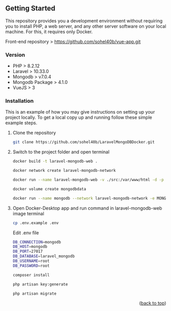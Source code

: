 <a name="readme-top"></a>

<!-- GETTING STARTED -->
## Getting Started

This repository provides you a development environment without requiring you to install PHP, a web server, and any other server software on your local machine. For this, it requires only Docker.

Front-end repository > https://github.com/sohel40b/vue-app.git

### Version

- PHP > 8.2.12
- Laravel > 10.33.0
- Mongodb > v7.0.4
- Mongodb Package > 4.1.0
- VueJS > 3

### Installation

This is an example of how you may give instructions on setting up your project locally. To get a local copy up and running follow these simple example steps.

1. Clone the repository
   ```sh
   git clone https://github.com/sohel40b/LaravelMongoDBDocker.git
   ```
2. Switch to the project folder and open terminal 
   ```sh
   docker build -t laravel-mongodb-web .
   ```
   ```sh
   docker network create laravel-mongodb-network
   ```
   ```sh
   docker run --name laravel-mongodb-web -v ./src:/var/www/html -d -p 8000:80 --network laravel-mongodb-network -e DB_HOST=mongodb -e DB_PORT=27017 -e DB_DATABASE=laravel_mongodb -e DB_USERNAME=root -e DB_PASSWORD=root -e DB_CONNECTION=mongodb laravel-mongodb-web
   ```
   ```sh
   docker volume create mongodbdata
   ```
   ```sh
   docker run --name mongodb --network laravel-mongodb-network -e MONGO_INITDB_ROOT_USERNAME=root -e MONGO_INITDB_ROOT_PASSWORD=root -d -p 27017:27017 -v mongodbdata:/data/db mongo:latest
   ```
3. Open Docker-Desktop app and run command in laravel-mongodb-web image terminal
   ```sh
   cp .env.example .env
   ```
   Edit .env file
   ```sh
   DB_CONNECTION=mongodb
   DB_HOST=mongodb
   DB_PORT=27017
   DB_DATABASE=laravel_mongodb
   DB_USERNAME=root
   DB_PASSWORD=root
   ```
   ```sh
   composer install
   ```
   ```sh
   php artisan key:generate 
   ```
   ```sh
   php artisan migrate
   ```
<p align="right">(<a href="#readme-top">back to top</a>)</p>
